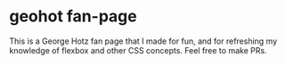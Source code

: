 # geohot fan-page
This is a George Hotz fan page that I made for fun, and for refreshing my knowledge of flexbox and other CSS concepts.
Feel free to make PRs.
